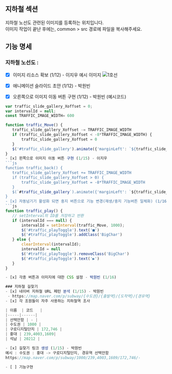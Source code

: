 ## 지하철 섹션
지하철 노선도 관련된 이미지를 등록하는 위치입니다.  
이미지 작업이 끝난 후에는, common > src 경로에 파일을 복사해주세요.

## 기능 명세
### 지하철 노선도 :
- [x] 이미지 리소스 확보 (1/12)  - 이지우
 예시 이미지
![1호선](https://mblogthumb-phinf.pstatic.net/20150627_37/revolutio419_1435375888142XpTtP_PNG/LINE_1.png?type=w420)
- [x] 애니메이션 슬라이드 초안 (1/12) - 박원빈
  
- [x] 오른쪽으로 이미지 이동 버튼 구현 (1/12) - 박원빈 (예시코드)
 ```js
var traffic_slide_gallery_Xoffset = 0;
var intervalId = null;
const TRAFFIC_IMAGE_WIDTH= 600

function traffic_Move() {
    traffic_slide_gallery_Xoffset -= TRAFFIC_IMAGE_WIDTH
    if (traffic_slide_gallery_Xoffset < -8*TRAFFIC_IMAGE_WIDTH) {
        traffic_slide_gallery_Xoffset = 0
    }
    $('#traffic_slide_gallery').animate({'marginLeft': `${traffic_slide_gallery_Xoffset}px`}, 300)
}
- [x] 왼쪽으로 이미지 이동 버튼 구현 (1/15) - 이지우
```js
function traffic_back() {
    traffic_slide_gallery_Xoffset += TRAFFIC_IMAGE_WIDTH
    if (traffic_slide_gallery_Xoffset > 0) {
        traffic_slide_gallery_Xoffset = -8*TRAFFIC_IMAGE_WIDTH
    }
    $(`#traffic_slide_gallery`).animate({'marginLeft': `${traffic_slide_gallery_Xoffset}px`}, 300)
}
- [x] 자동넘기기 활성화 되면 중지 버튼으로 기능 변경(재생/중지 기능버튼 일체화) (1/16) - 박원빈
```js
function traffic_play() {
    // setInterval의 ID를 저장하고 반환
    if (intervalId === null) {
        intervalId = setInterval(traffic_Move, 1000);
        $('#traffic_playToggle').text('■')
        $('#traffic_playToggle').addClass('BigChar')
    } else {
        clearInterval(intervalId);
        intervalId = null
        $('#traffic_playToggle').removeClass('BigChar')
        $('#traffic_playToggle').text('▶')
    }
}

- [x] 각종 버튼과 이미지에 대한 CSS 설정 - 박원빈 (1/16)

### 지하철 길찾기
- [x] 네이버 지하철 URL 페턴 분석 (1/15) - 박원빈
  - https://map.naver.com/p/subway/{수도권}/{출발역}/{도착역}/{경유역}
- [x] 각 조원들이 자주 사용하는 지하철역 조사

| 이름  | 코드   |
|-----|------|
| 선택안함 | - |
| 수도권 | 1000 |
| 구로디지털단지 | 172,746 | 
| 홍대 | 239,4003,1609|
| 석남 | 20212 |

- [x] 길찾기 링크 생성 (1/15) - 박원빈  
예시 : 수도권 : 홍대 -> 구로디지털단지, 경유역 선택안함
https://map.naver.com/p/subway/1000/239,4003,1609/172,746/-

- [ ] 기능구현
